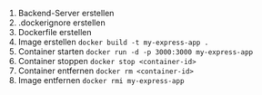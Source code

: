 1. Backend-Server erstellen
2. .dockerignore erstellen
3. Dockerfile erstellen
4. Image erstellen `docker build -t my-express-app .`
5. Container starten `docker run -d -p 3000:3000 my-express-app`
6. Container stoppen `docker stop <container-id>`
7. Container entfernen `docker rm <container-id>`
8. Image entfernen `docker rmi my-express-app`